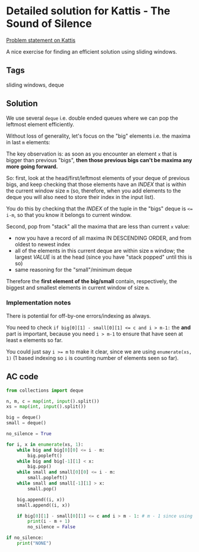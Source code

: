 # Detailed solution for Kattis - The Sound of Silence

[Problem statement on Kattis](https://open.kattis.com/problems/sound)

A nice exercise for finding an efficient solution using sliding windows.

## Tags

sliding windows, deque

## Solution

We use several `deque` i.e. double ended queues where we can pop the leftmost element efficiently.

Without loss of generality, let's focus on the "big" elements i.e. the maxima in last `m` elements:

The key observation is: as soon as you encounter an element `x` that is bigger than previous "bigs", **then those previous bigs can't be maxima any more going forward.**

So: first, look at the head/first/leftmost elements of your deque of previous bigs, and keep checking that those elements have an *INDEX* that is within the current window size `m` (so, therefore, when you add elements to the deque you will also need to store their index in the input list).

You do this by checking that the *INDEX* of the tuple in the "bigs" deque is `<= i-m`, so that you know it belongs to current window.

Second, pop from "stack" all the maxima that are less than current `x` value:

- now you have a record of all maxima IN DESCENDING ORDER, and from oldest to newest index
- all of the elements in this current deque are within size `m` window; the largest *VALUE* is at the head (since you have "stack popped" until this is so)
- same reasoning for the "small"/minimum deque

Therefore the **first element of the big/small** contain, respectively, the biggest and smallest elements in current window of size `m`.

### Implementation notes

There is potential for off-by-one errors/indexing as always.

You need to check `if big[0][1] - small[0][1] <= c and i > m-1:` the **and** part is important, because you need `i > m-1` to ensure that have seen at least `m` elements so far.

You could just say `i >= m` to make it clear, since we are using `enumerate(xs, 1)` (1 based indexing so `i` is counting number of elements seen so far).


## AC code

```python
from collections import deque

n, m, c = map(int, input().split())
xs = map(int, input().split())

big = deque()
small = deque()

no_silence = True

for i, x in enumerate(xs, 1):
    while big and big[0][0] <= i - m:
        big.popleft()
    while big and big[-1][1] < x:
        big.pop()
    while small and small[0][0] <= i - m:
        small.popleft()
    while small and small[-1][1] > x:
        small.pop()

    big.append((i, x))
    small.append((i, x))

    if big[0][1] - small[0][1] <= c and i > m - 1: # m - 1 since using 1 based indexing in enumerate, i.e. i >= m
        print(i - m + 1)
        no_silence = False

if no_silence:
    print("NONE")
```